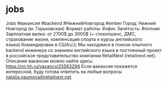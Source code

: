 # jobs
Jobs
#вакансия #backend #НижнийНовгород #ember
Город: Нижний Новгород (м. Горьковская)
Формат работы: #офис
Занятость: #полная
Зарплатная вилка: от 2700$ до 3000$ (+ стокопшенс, ДМС, страхование жизни, компенсация спорта и курсы английского языка).Командировки в США🇺🇸
Мы находимся в поиске опытного backend инженера со знанием английского языка в постоянный проект в российское представительство компании RetailNext (retailnext.net). 
Описание вакансии можно найти здесь: https://nn.hh.ru/vacancy/25563294
Если вакансия покажется интересной, буду готова ответить на любые вопросы natalia.naumova@retailnext.net.

